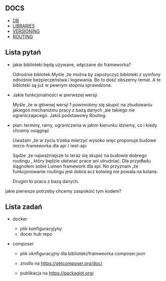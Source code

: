 ## DOCS
+ [DB](docs/DB.md)
+ [LIBRARIES](docs/LIB.md)
+ [VERSIONING](docs/VERSIONING.md)
+ [ROUTING](docs/ROUTING.md)


## Lista pytań

+ jakie biblioteki będą używane, włączane do frameworka?

     Odnośnie biblotek.Myśle ,że można by zapożyczyć bibloteki z symfony odnośnie bezpieczeństwa i logowania. Bo to dość obszerny temat.
     A te bibloteki są już w pewnym stopniu sprawdzone.

+ Jakie funkcjonalności w pierwszej wersji

     Myśle ,że w głównej wersji 1 powinniśmy się skupić na zbudowaniu jakiegoś mechanizmu pracy z bazą danych ,ale takiego nie 
     ograniczajacego. Jakiś podstawowy Routing.


+ plan: terminy, ramy, ograniczenia
     w jakim kierunku idziemy, co i kiedy chcemy osiągnąć
     
     Uważam ,że w życiu trzeba mierzyć wysoko więc proponuje budowe micro-frameworka dla api / rest-api
     
     Sądze ,że najważniejsze to teraz się skupić na budowie dobrego routingu , który będzie ułatwiać prace ani utrudniać. Dla przydładu
     śiągnołem sobie Lumen framework dla api. No przyznam ,że funkcjonowanie routingu jest dobra acz kolwieg nie powala na kolana.
     
     Drugim to praca z bazą danych. 

jakie pierwsze potrzeby chcemy zaspokoić tym kodem?


## Lista zadań
+ docker
    + plik konfiguracyjyny
    + docer hub repo

+ composer
    + plik oknfiguracyjny dla biblioteki/framweorka
        composer.json
    + zrodlo na 
        https://getcomposer.org/doc/
        
    + publikacja na 
        https://packagist.org/

